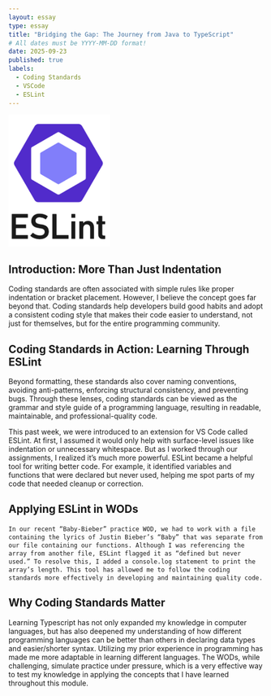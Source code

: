 ```yaml
---
layout: essay
type: essay
title: "Bridging the Gap: The Journey from Java to TypeScript"
# All dates must be YYYY-MM-DD format!
date: 2025-09-23
published: true
labels:
  - Coding Standards
  - VSCode
  - ESLint
---
```


<img width="200px" class="rounded float-start pe-4" src="../img/ESLintLogo.png">

## Introduction: More Than Just Indentation

  Coding standards are often associated with simple rules like proper indentation or bracket placement. However, I believe the concept goes far beyond that. Coding standards help developers build good habits and adopt a consistent coding style that makes their code easier to understand, not just for themselves, but for the entire programming community.

## Coding Standards in Action: Learning Through ESLint

  Beyond formatting, these standards also cover naming conventions, avoiding anti-patterns, enforcing structural consistency, and preventing bugs. Through these lenses, coding standards can be viewed as the grammar and style guide of a programming language, resulting in readable, maintainable, and professional-quality code.

  This past week, we were introduced to an extension for VS Code called ESLint. At first, I assumed it would only help with surface-level issues like indentation or unnecessary whitespace. But as I worked through our assignments, I realized it’s much more powerful. ESLint became a helpful tool for writing better code. For example, it identified variables and functions that were declared but never used, helping me spot parts of my code that needed cleanup or correction.

  

## Applying ESLint in WODs

	In our recent “Baby-Bieber” practice WOD, we had to work with a file containing the lyrics of Justin Bieber’s “Baby” that was separate from our file containing our functions. Although I was referencing the array from another file, ESLint flagged it as “defined but never used.” To resolve this, I added a console.log statement to print the array’s length. This tool has allowed me to follow the coding standards more effectively in developing and maintaining quality code.

## Why Coding Standards Matter

  Learning Typescript has not only expanded my knowledge in computer languages, but has also deepened my understanding of how different programming languages can be better than others in declaring data types and easier/shorter syntax. Utilizing my prior experience in programming has made me more adaptable in learning different languages. The WODs, while challenging, simulate practice under pressure, which is a very effective way to test my knowledge in applying the concepts that I have learned throughout this module.
